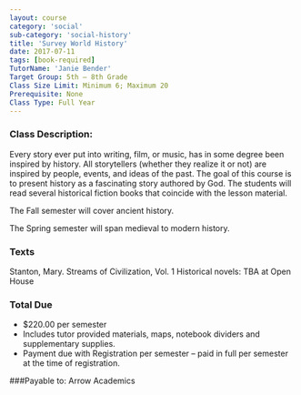 ```yaml
---
layout: course
category: 'social'
sub-category: 'social-history'
title: 'Survey World History'
date: 2017-07-11
tags: [book-required]
TutorName: 'Janie Bender'
Target Group: 5th – 8th Grade
Class Size Limit: Minimum 6; Maximum 20
Prerequisite: None
Class Type: Full Year
---
```

### Class Description:Every story ever put into writing, film, or music, has in some degree been inspired by history. All storytellers (whether they realize it or not) are inspired by people, events, and ideas of the past. The goal of this course is to present history as a fascinating story authored by God. The students will read several historical fiction books that coincide with the lesson material.The Fall semester will cover ancient history.The Spring semester will span medieval to modern history.### TextsStanton, Mary. Streams of Civilization, Vol. 1Historical novels: TBA at Open House### Total Due*	$220.00 per semester*	Includes tutor provided materials, maps, notebook dividers and supplementary supplies.*	Payment due with Registration per semester – paid in full per semester at the time of registration.###Payable to:
Arrow Academics